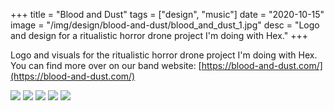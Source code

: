 +++
title = "Blood and Dust"
tags = ["design", "music"]
date = "2020-10-15"
image = "/img/design/blood-and-dust/blood_and_dust_1.jpg"
desc = "Logo and design for a ritualistic horror drone project I'm doing with Hex."
+++

Logo and visuals for the ritualistic horror drone project I'm doing with Hex. You can find more over on our band website: [https://blood-and-dust.com/](https://blood-and-dust.com/)

![](/img/design/blood-and-dust/logo.jpg)
![](/img/design/blood-and-dust/litany.jpg)
![](/img/design/blood-and-dust/from-blood-to-dust.jpg)
![](/img/design/blood-and-dust/the-void.jpg)
![](/img/design/blood-and-dust/burn-it-down.jpg)
